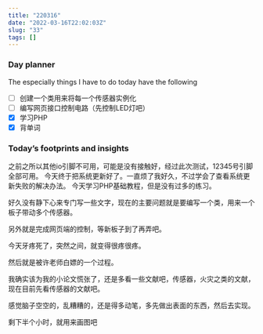 ```yaml
---
title: "220316"
date: "2022-03-16T22:02:03Z"
slug: "33"
tags: []
---
```

### Day planner

The especially things I have to do today have the following

- [ ] 创建一个类用来将每一个传感器实例化
- [ ] 编写网页接口控制电路（先控制LED灯吧）
- [x] 学习PHP
- [x] 背单词

### Today’s footprints and insights

之前之所以其他io引脚不可用，可能是没有接触好，经过此次测试，12345号引脚全部可用。
今天终于把系统更新好了。一直烦了我好久，不过学会了查看系统更新失败的解决办法。
今天学习PHP基础教程，但是没有过多的练习。

好久没有静下心来专门写一些文字，现在的主要问题就是要编写一个类，用来一个板子带动多个传感器。

另外就是完成网页端的控制，等新板子到了再弄吧。

今天牙疼死了，突然之间，就变得很疼很疼。

然后就是被许老师白嫖的一个过程。

我确实该为我的小论文慌张了，还是多看一些文献吧，传感器，火灾之类的文献，现在目前先看传感器的文献吧。

感觉脑子空空的，乱糟糟的，还是得多动笔，多先做出表面的东西，然后去实现。

剩下半个小时，就用来画图吧
